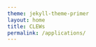 ```yaml
---
theme: jekyll-theme-primer
layout: home
title: CLEWs
permalink: /applications/
---
```


<script>
    window.location.href = "/coming-soon/";
</script>
